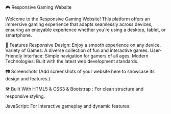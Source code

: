 🎮 Responsive Gaming Website

Welcome to the Responsive Gaming Website!
This platform offers an immersive gaming experience that adapts seamlessly across devices,
ensuring an enjoyable experience whether you're using a desktop, tablet, or smartphone.

🌟 Features
Responsive Design: Enjoy a smooth experience on any device.
Variety of Games: A diverse collection of fun and interactive games.
User-Friendly Interface: Simple navigation for gamers of all ages.
Modern Technologies: Built with the latest web development standards.

📷 Screenshots
(Add screenshots of your website here to showcase its design and features.)

🛠️ Built With
HTML5 & CSS3 & Bootstrap : For clean structure and responsive styling.

JavaScript: For interactive gameplay and dynamic features.
